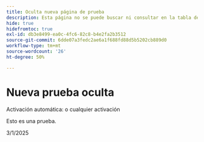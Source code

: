 ```yaml
---
title: Oculta nueva página de prueba
description: Esta página no se puede buscar ni consultar en la tabla de contenido
hide: true
hidefromtoc: true
exl-id: db3e8499-ea0c-4fc6-82c8-b4e2fa2b3512
source-git-commit: 6dde07a3fedc2ae6a1f688fd88d5b5202cb889d0
workflow-type: tm+mt
source-wordcount: '26'
ht-degree: 50%

---
```


# Nueva prueba oculta

Activación automática: o cualquier activación

Esto es una prueba.

3/1/2025
